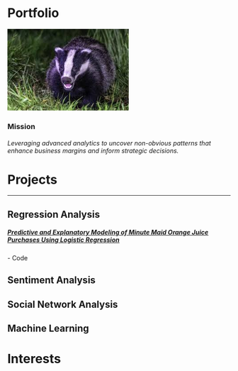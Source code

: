 # Portfolio

![Matt Nelson](images/images.jpg)

### Mission
###### Leveraging advanced analytics to uncover non-obvious patterns that enhance business margins and inform strategic decisions.

# Projects
---
## Regression Analysis
<h5><a href="assets/Project-2-Final----Matthew-Nelson.html"><u>Predictive and Explanatory Modeling of Minute Maid Orange Juice Purchases Using Logistic Regression</u></a></h5>
-  Code


## Sentiment Analysis

## Social Network Analysis

## Machine Learning



# Interests
